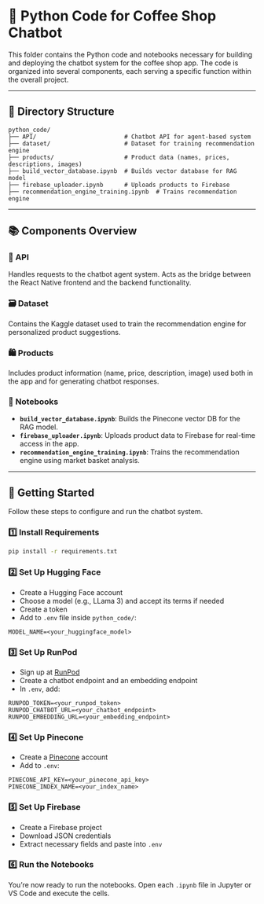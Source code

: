 # 🤖 Python Code for Coffee Shop Chatbot

This folder contains the Python code and notebooks necessary for building and deploying the chatbot system for the coffee shop app. The code is organized into several components, each serving a specific function within the overall project.

---

## 📂 Directory Structure

```
python_code/
├── API/                         # Chatbot API for agent-based system
├── dataset/                     # Dataset for training recommendation engine    
├── products/                    # Product data (names, prices, descriptions, images)   
├── build_vector_database.ipynb  # Builds vector database for RAG model   
├── firebase_uploader.ipynb      # Uploads products to Firebase    
├── recommendation_engine_training.ipynb  # Trains recommendation engine 
```

---

## 📚 Components Overview

### 🔌 API
Handles requests to the chatbot agent system. Acts as the bridge between the React Native frontend and the backend functionality.

### 🗃️ Dataset
Contains the Kaggle dataset used to train the recommendation engine for personalized product suggestions.

### 🛍️ Products
Includes product information (name, price, description, image) used both in the app and for generating chatbot responses.

### 📓 Notebooks

- **`build_vector_database.ipynb`**: Builds the Pinecone vector DB for the RAG model.
- **`firebase_uploader.ipynb`**: Uploads product data to Firebase for real-time access in the app.
- **`recommendation_engine_training.ipynb`**: Trains the recommendation engine using market basket analysis.

---

## 🚀 Getting Started

Follow these steps to configure and run the chatbot system.

### 1️⃣ Install Requirements
```bash
pip install -r requirements.txt
```

### 2️⃣ Set Up Hugging Face
- Create a Hugging Face account
- Choose a model (e.g., LLama 3) and accept its terms if needed
- Create a token
- Add to `.env` file inside `python_code/`:
```
MODEL_NAME=<your_huggingface_model>
```

### 3️⃣ Set Up RunPod
- Sign up at [RunPod](https://www.runpod.io/)
- Create a chatbot endpoint and an embedding endpoint
- In `.env`, add:
```
RUNPOD_TOKEN=<your_runpod_token>
RUNPOD_CHATBOT_URL=<your_chatbot_endpoint>
RUNPOD_EMBEDDING_URL=<your_embedding_endpoint>
```

### 4️⃣ Set Up Pinecone
- Create a [Pinecone](https://www.pinecone.io/) account
- Add to `.env`:
```
PINECONE_API_KEY=<your_pinecone_api_key>
PINECONE_INDEX_NAME=<your_index_name>
```

### 5️⃣ Set Up Firebase
- Create a Firebase project
- Download JSON credentials
- Extract necessary fields and paste into `.env`

### 6️⃣ Run the Notebooks
You’re now ready to run the notebooks. Open each `.ipynb` file in Jupyter or VS Code and execute the cells.

